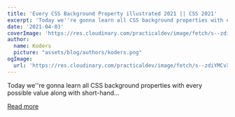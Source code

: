```yaml
---
title: 'Every CSS Background Property illustrated 2021 || CSS 2021'
excerpt: 'Today we''re gonna learn all CSS background properties with every possible value along with short-hand...'
date: '2021-04-03'
coverImage: 'https://res.cloudinary.com/practicaldev/image/fetch/s--zdiYMCvX--/c_imagga_scale,f_auto,fl_progressive,h_420,q_auto,w_1000/https://dev-to-uploads.s3.amazonaws.com/uploads/articles/s5blhfnmv7tp2cds2atv.png'
author:
  name: Koders
  picture: "assets/blog/authors/koders.png"
ogImage:
  url: 'https://res.cloudinary.com/practicaldev/image/fetch/s--zdiYMCvX--/c_imagga_scale,f_auto,fl_progressive,h_420,q_auto,w_1000/https://dev-to-uploads.s3.amazonaws.com/uploads/articles/s5blhfnmv7tp2cds2atv.png'
---
```


Today we''re gonna learn all CSS background properties with every possible value along with short-hand...

[Read more](https://dev.to/joyshaheb/every-css-background-property-illustrated-2021-css-2021-30ph)
